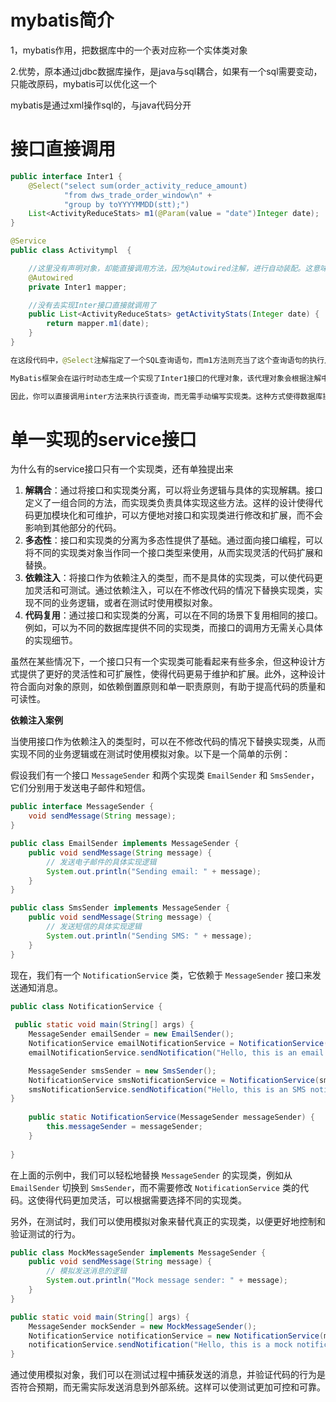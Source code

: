 # mybatis简介

1，mybatis作用，把数据库中的一个表对应称一个实体类对象

2.优势，原本通过jdbc数据库操作，是java与sql耦合，如果有一个sql需要变动，只能改原码，mybatis可以优化这一个



mybatis是通过xml操作sql的，与java代码分开





# 接口直接调用

```java
public interface Inter1 {
    @Select("select sum(order_activity_reduce_amount)
            "from dws_trade_order_window\n" +
            "group by toYYYYMMDD(stt);")
    List<ActivityReduceStats> m1(@Param(value = "date")Integer date);
}

@Service
public class Activitympl  {

  	//这里没有声明对象，却能直接调用方法，因为@Autowired注解，进行自动装配。这意味着Spring框架会在运行时自动为该字段注入一个实例。
    @Autowired
    private Inter1 mapper;

    //没有去实现Inter接口直接就调用了
    public List<ActivityReduceStats> getActivityStats(Integer date) {
        return mapper.m1(date);
    }
}

在这段代码中，@Select注解指定了一个SQL查询语句，而m1方法则充当了这个查询语句的执行入口。当调用m1方法时，MyBatis会自动解析注解中的SQL语句，并执行该查询。

MyBatis框架会在运行时动态生成一个实现了Inter1接口的代理对象，该代理对象会根据注解中的信息执行相应的SQL查询，并将结果映射到指定的返回类型（在这里是List<ActivityReduceStats>）中。

因此，你可以直接调用inter方法来执行该查询，而无需手动编写实现类。这种方式使得数据库操作更加简洁和方便。


```

# 单一实现的service接口

为什么有的service接口只有一个实现类，还有单独提出来



1. **解耦合**：通过将接口和实现类分离，可以将业务逻辑与具体的实现解耦。接口定义了一组合同的方法，而实现类负责具体实现这些方法。这样的设计使得代码更加模块化和可维护，可以方便地对接口和实现类进行修改和扩展，而不会影响到其他部分的代码。
2. **多态性**：接口和实现类的分离为多态性提供了基础。通过面向接口编程，可以将不同的实现类对象当作同一个接口类型来使用，从而实现灵活的代码扩展和替换。
3. **依赖注入**：将接口作为依赖注入的类型，而不是具体的实现类，可以使代码更加灵活和可测试。通过依赖注入，可以在不修改代码的情况下替换实现类，实现不同的业务逻辑，或者在测试时使用模拟对象。
4. **代码复用**：通过接口和实现类的分离，可以在不同的场景下复用相同的接口。例如，可以为不同的数据库提供不同的实现类，而接口的调用方无需关心具体的实现细节。

虽然在某些情况下，一个接口只有一个实现类可能看起来有些多余，但这种设计方式提供了更好的灵活性和可扩展性，使得代码更易于维护和扩展。此外，这种设计符合面向对象的原则，如依赖倒置原则和单一职责原则，有助于提高代码的质量和可读性。



**依赖注入案例**

当使用接口作为依赖注入的类型时，可以在不修改代码的情况下替换实现类，从而实现不同的业务逻辑或在测试时使用模拟对象。以下是一个简单的示例：

假设我们有一个接口 `MessageSender` 和两个实现类 `EmailSender` 和 `SmsSender`，它们分别用于发送电子邮件和短信。

```java
public interface MessageSender {
    void sendMessage(String message);
}

public class EmailSender implements MessageSender {
    public void sendMessage(String message) {
        // 发送电子邮件的具体实现逻辑
        System.out.println("Sending email: " + message);
    }
}

public class SmsSender implements MessageSender {
    public void sendMessage(String message) {
        // 发送短信的具体实现逻辑
        System.out.println("Sending SMS: " + message);
    }
}
```

现在，我们有一个 `NotificationService` 类，它依赖于 `MessageSender` 接口来发送通知消息。

```java
public class NotificationService {
  
 public static void main(String[] args) {
    MessageSender emailSender = new EmailSender();
    NotificationService emailNotificationService = NotificationService(emailSender);
    emailNotificationService.sendNotification("Hello, this is an email notification.");

    MessageSender smsSender = new SmsSender();
    NotificationService smsNotificationService = NotificationService(smsSender);
    smsNotificationService.sendNotification("Hello, this is an SMS notification.");
}
  
    public static NotificationService(MessageSender messageSender) {
        this.messageSender = messageSender;
    }
  
}
```

在上面的示例中，我们可以轻松地替换 `MessageSender` 的实现类，例如从 `EmailSender` 切换到 `SmsSender`，而不需要修改 `NotificationService` 类的代码。这使得代码更加灵活，可以根据需要选择不同的实现类。

另外，在测试时，我们可以使用模拟对象来替代真正的实现类，以便更好地控制和验证测试的行为。

```java
public class MockMessageSender implements MessageSender {
    public void sendMessage(String message) {
        // 模拟发送消息的逻辑
        System.out.println("Mock message sender: " + message);
    }
}

public static void main(String[] args) {
    MessageSender mockSender = new MockMessageSender();
    NotificationService notificationService = new NotificationService(mockSender);
    notificationService.sendNotification("Hello, this is a mock notification.");
}
```

通过使用模拟对象，我们可以在测试过程中捕获发送的消息，并验证代码的行为是否符合预期，而无需实际发送消息到外部系统。这样可以使测试更加可控和可靠。

